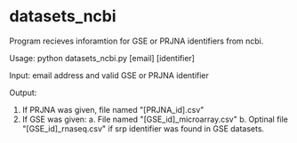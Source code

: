 # datasets_ncbi
Program recieves inforamtion for GSE or PRJNA identifiers from ncbi.

Usage:
python datasets_ncbi.py [email] [identifier]

Input: email address and valid GSE or PRJNA identifier

Output:
1. If PRJNA was given, file named "[PRJNA_id].csv"
2. If GSE was given:
  a. File named "[GSE_id]_microarray.csv"
  b. Optinal file "[GSE_id]_rnaseq.csv" if srp identifier was found in GSE datasets.
 
